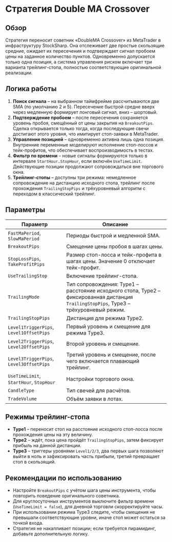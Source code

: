 # Стратегия Double MA Crossover

## Обзор

Стратегия переносит советник «DoubleMA Crossover» из MetaTrader в инфраструктуру StockSharp. Она отслеживает две простые скользящие средние, ожидает их пересечения и подтверждает сигнал пробоем цены на заданное количество пунктов. Одновременно допускается только одна позиция, а система управления риском включает три варианта трейлинг-стопа, полностью соответствующие оригинальной реализации.

## Логика работы

1. **Поиск сигнала** – на выбранном таймфрейме рассчитываются две SMA (по умолчанию 2 и 5). Пересечение быстрой средне вверх через медленную формирует лонговый сигнал, вниз – шортовый.
2. **Подтверждение пробоем** – после пересечения сохраняется уровень пробоя, смещённый от цены закрытия на `BreakoutPips`. Сделка открывается только тогда, когда последующие свечи достигают этого уровня, что имитирует стоп-заявки в MetaTrader.
3. **Управление позицией** – одновременно активна лишь одна позиция. Внутренние переменные моделируют исполнение стоп-лоссов и тейк-профитов, что обеспечивает воспроизводимость в тестах.
4. **Фильтр по времени** – новые сигналы формируются только в интервале `StartHour`..`StopHour`, если включён `UseTimeLimit`. Действующие позиции продолжают сопровождаться вне торгового окна.
5. **Трейлинг-стопы** – доступны три режима: немедленное сопровождение на дистанцию исходного стопа, трейлинг после прохождения `TrailingStopPips` и трёхуровневый алгоритм с переходом в классический трейлинг.

## Параметры

| Параметр | Описание |
|----------|----------|
| `FastMaPeriod`, `SlowMaPeriod` | Периоды быстрой и медленной SMA. |
| `BreakoutPips` | Смещение цены пробоя в шагах цены. |
| `StopLossPips`, `TakeProfitPips` | Размер стоп-лосса и тейк-профита в шагах цены. Значение 0 отключает тейк-профит. |
| `UseTrailingStop` | Включение трейлинг-стопа. |
| `TrailingMode` | Тип сопровождения: Type1 – расстояние исходного стопа, Type2 – фиксированная дистанция `TrailingStopPips`, Type3 – трёхуровневый режим. |
| `TrailingStopPips` | Дистанция для режима Type2. |
| `Level1TriggerPips`, `Level1OffsetPips` | Первый уровень и смещение для режима Type3. |
| `Level2TriggerPips`, `Level2OffsetPips` | Второй уровень и смещение. |
| `Level3TriggerPips`, `Level3OffsetPips` | Третий уровень и смещение, после чего включается плавающий трейлинг. |
| `UseTimeLimit`, `StartHour`, `StopHour` | Настройки торгового окна. |
| `CandleType` | Тип свечей для расчётов. |
| `TradeVolume` | Объём заявки в лотах. |

## Режимы трейлинг-стопа

- **Type1** – переносит стоп на расстояние исходного стоп-лосса после прохождения цены на эту величину.
- **Type2** – ждёт, пока цена пройдёт `TrailingStopPips`, затем фиксирует прибыль на данной дистанции.
- **Type3** – триггеры уровнями `Level1/2/3`, два первых шага позволяют выйти в ноль и зафиксировать часть прибыли, третий превращает стоп в скользящий.

## Рекомендации по использованию

- Настройте `BreakoutPips` с учётом шага цены инструмента, чтобы повторить поведение оригинального советника.
- Для круглосуточных инструментов выключите фильтр времени (`UseTimeLimit = false`), для дневной торговли скорректируйте часы.
- При использовании режима Type3 следите, чтобы смещения не превышали соответствующие уровни, иначе стоп может остаться за точкой входа.
- Стратегия не накапливает позиции; если требуется пирамидинг, добавьте дополнительную логику.
